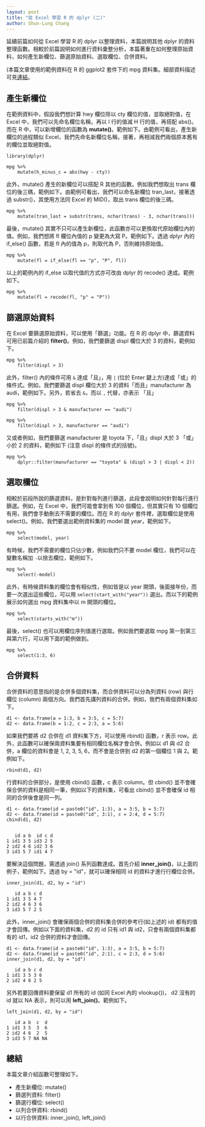 ```yaml
---
layout: post
title: "從 Excel 學習 R 的 dplyr (二)"
author: Shun-Lung Chang
---
```


<p class="message">
延續前篇如何從 Excel 學習 R 的 dplyr 以整理資料，本篇說明其他 dplyr 的資料整理函數。相較於前篇說明如何進行資料彙整分析，本篇著重在如何整理原始資料，如何產生新欄位、篩選原始資料、選取欄位、合併資料。
</p>

<!--more-->

(本篇文章使用的範例資料在 R 的 ggplot2 套件下的 mpg 資料集。細部資料描述可見[連結](http://docs.ggplot2.org/current/mpg.html)。

## 產生新欄位

在範例資料中，假設我們想計算 hwy 欄位除以 cty 欄位的值，並取絕對值，在 Excel 中，我們可以先命名欄位名稱，再以 I 行的值減 H 行的值，再搭配 abs()。而在 R 中，可以新增欄位的函數為 **mutate()**。範例如下。由範例可看出，產生新欄位的過程類似 Excel，我們先命名新欄位名稱，接著，再相減我們兩個原本舊有的欄位並取絕對值。

```
library(dplyr)

mpg %>% 
	mutate(h_minus_c = abs(hwy - cty))
``` 

此外，mutate() 產生的新欄位可以搭配 R 其他的函數。例如我們想取出 trans 欄位的後三碼，範例如下。由範例可看出，我們可以命名新欄位 tran_last，接著透過 substr()，其使用方法同 Excel 的 MID()，取出 trans 欄位的後三碼。

```
mpg %>% 
    mutate(tran_last = substr(trans, nchar(trans) - 3, nchar(trans)))
```

最後，mutate() 其實不只可以產生新欄位，此函數亦可以更換取代原始欄位內的值。例如，我們想將 fl 欄位內值的 p 變更為大寫 P。範例如下。透過 dplyr 內的 if_else() 函數，若是 fl 內的值為 p，則取代為 P，否則維持原始值。

```
mpg %>% 
    mutate(fl = if_else(fl == "p", "P", fl))
```

以上的範例內的 if_else 以取代值的方式亦可改由 dplyr 的 recode() 達成。範例如下。

```
mpg %>% 
    mutate(fl = recode(fl, "p" = "P"))
``` 

## 篩選原始資料

在 Excel 要篩選原始資料，可以使用「篩選」功能。在 R 的 dplyr 中，篩選資料可用已前篇介紹的 **filter()**。例如，我們要篩選 displ 欄位大於 3 的資料，範例如下。

```
mpg %>% 
    filter(displ > 3)
```

此外，filter() 內的條件可用 `&` 達成「且」，用 `|` (位於 Enter 鍵上方)達成「或」的條件式。例如，我們要篩選 displ 欄位大於 3 的資料「而且」manufacturer 為 audi，範例如下。另外，若省去 `&`，而以 `,` 代替，亦表示 「且」

```
mpg %>% 
    filter(displ > 3 & manufacturer == "audi")

mpg %>% 
    filter(displ > 3, manufacturer == "audi")

```

又或者例如，我們要篩選 manufacturer 是 toyota 下，「且」displ 大於 3 「或」小於 2 的資料，範例如下 (注意 displ 的條件式的括號)。

```
mpg %>% 
    dplyr::filter(manufacturer == "toyota" & (displ > 3 | displ < 2))
```

## 選取欄位

相較於前段所說的篩選資料，是針對每列進行篩選，此段會說明如何針對每行進行篩選。例如，在 Excel 中，我們可能會拿到有 100 個欄位，但其實只有 10 個欄位有用，我們會手動刪去不需要的欄位。而在 R 的 dplyr 套件裡，選取欄位是使用 select()。例如，我們要選出範例資料集的 model 跟 year，範例如下。

```
mpg %>% 
    select(model, year)
```

有時候，我們不需要的欄位只佔少數，例如我們只不要 model 欄位，我們可以在變數名稱加 `-`以捨去欄位，範例如下。

```
mpg %>% 
    select(-model)
```

此外，有時候資料集的欄位會有相似性，例如皆是以 year 開頭，後面接年份，而要一次選出這些欄位，可以用 `select(start_with("year"))` 選出。而以下的範例展示如何選出 mpg 資料集中以 m 開頭的欄位。

```
mpg %>% 
    select(starts_with("m"))
```

最後，select() 也可以用欄位序列值進行選取。例如我們要選取 mpg 第一到第三與第六行，可以用下面的範例做到。

```
mpg %>% 
    select(1:3, 6)
```

## 合併資料

合併資料的意思指的是合併多個資料集，而合併資料可以分為列資料 (row) 與行欄位 (column) 兩個方向。我們首先講列資料的合併。例如，我們有兩個資料集如下。

```
d1 <- data.frame(a = 1:3, b = 3:5, c = 5:7)
d2 <- data.frame(b = 1:2, c = 2:3, a = 5:6)
```

如果我們要將 d2 合併在 d1 資料集下方，可以使用 rbind() 函數，r 表示 row。此外，此函數可以確保兩資料集要有相同欄位名稱才會合併。例如以 d1 與 d2 合併，a 欄位的資料會是 1, 2, 3, 5, 6，而不會是合併到 d2 的第一個欄位 1 與 2。範例如下。

```
rbind(d1, d2)
```

行資料的合併部分，是使用 cbind() 函數，c 表示 column。但 cbind() 並不會確保合併的資料是相同一筆，例如以下的資料集，可看出 cbind() 並不會確保 id 相同的合併後會是同一列。

```
d1 <- data.frame(id = paste0("id", 1:3), a = 3:5, b = 5:7)
d2 <- data.frame(id = paste0("id", 3:1), c = 2:4, d = 5:7)
cbind(d1, d2)


   id a b  id c d
1 id1 3 5 id3 2 5
2 id2 4 6 id2 3 6
3 id3 5 7 id1 4 7
```

要解決這個問題，需透過 join() 系列函數達成。首先介紹 **inner_join()**，以上面的例子，範例如下。透過 by = "id"，就可以確保相同 id 的資料才進行行欄位合併。

```
inner_join(d1, d2, by = "id")

   id a b c d
1 id1 3 5 4 7
2 id2 4 6 3 6
3 id3 5 7 2 5
```

此外，inner_join() 會確保兩個合併的資料集合併的參考行(如上述的 id) 都有的值才會回傳。例如以下面的資料集，d2 的 id 只有 id1 與 id2，只會有兩個資料集都有的 id1，id2 合併的資料才會回傳。

```
d1 <- data.frame(id = paste0("id", 1:3), a = 3:5, b = 5:7)
d2 <- data.frame(id = paste0("id", 2:1), c = 2:3, d = 5:6)
inner_join(d1, d2, by = "id")

   id a b c d
1 id1 3 5 3 6
2 id2 4 6 2 5
```

另外若要回傳資料要保留 d1 所有的 id (如同 Excel 內的 vlookup())， d2 沒有的 id 就以 NA 表示，則可以用 **left_join()**。範例如下。

```
left_join(d1, d2, by = "id")

   id a b  c  d
1 id1 3 5  3  6
2 id2 4 6  2  5
3 id3 5 7 NA NA
```

## 總結

本篇文章介紹函數可整理如下。

- 產生新欄位: mutate()
- 篩選列資料: filter()
- 篩選行欄位: select()
- 以列合併資料: rbind()
- 以行合併資料: inner_join(), left_join()